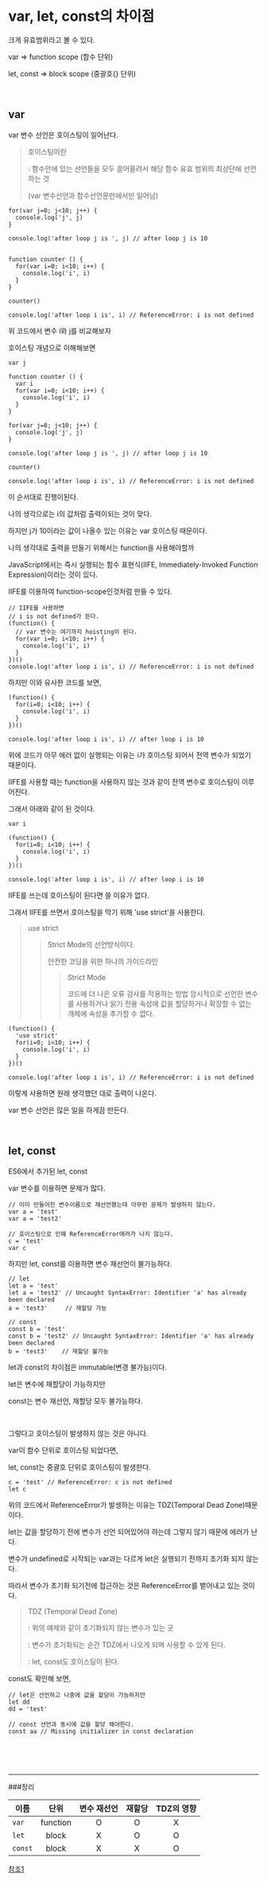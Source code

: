 var, let, const의 차이점
==========

크게 유효범위라고 볼 수 있다.

var =>  function scope (함수 단위)

let, const => block scope (중괄호{} 단위)

<br>

var
----------
var 변수 선언은 호이스팅이 일어난다.

>호이스팅이란
>
>   : 함수안에 있는 선언들을 모두 끌어올려서 해당 함수 유효 범위의 최상단에 선언하는 것
> 
> (var 변수선언과 함수선언문만에서만 일어남)
>


```
for(var j=0; j<10; j++) {
  console.log('j', j)
}

console.log('after loop j is ', j) // after loop j is 10


function counter () {
  for(var i=0; i<10; i++) {
    console.log('i', i)
  }
}

counter()

console.log('after loop i is', i) // ReferenceError: i is not defined
```
위 코드에서 변수 i와 j를 비교해보자

호이스팅 개념으로 이해해보면
```
var j

function counter () {
  var i
  for(var i=0; i<10; i++) {
    console.log('i', i)
  }
}

for(var j=0; j<10; j++) {
  console.log('j', j)
}

console.log('after loop j is ', j) // after loop j is 10

counter()

console.log('after loop i is', i) // ReferenceError: i is not defined
```
이 순서대로 진행이된다.

나의 생각으로는 i의 값처럼 출력이되는 것이 맞다.

하지만 j가 10이라는 값이 나올수 있는 이유는 var 호이스팅 때문이다.

나의 생각대로 출력을 만들기 위해서는 function을 사용해야할까

JavaScript에서는 즉시 실행되는 함수 표현식(IIFE, Immediately-Invoked Function Expression)이라는 것이 있다.

IIFE를 이용하여 function-scope인것처럼 만들 수 있다. 

```
// IIFE를 사용하면
// i is not defined가 뜬다.
(function() {
  // var 변수는 여기까지 hoisting이 된다.
  for(var i=0; i<10; i++) {
    console.log('i', i)
  }
})()
console.log('after loop i is', i) // ReferenceError: i is not defined
```

하지만 이와 유사한 코드를 보면,
```
(function() {
  for(i=0; i<10; i++) {
    console.log('i', i)
  }
})()

console.log('after loop i is', i) // after loop i is 10
```

위에 코드가 아무 에러 없이 실행되는 이유는 i가 호이스팅 되어서 전역 변수가 되었기 때문이다.

IIFE를 사용할 때는 function을 사용하지 않는 것과 같이 전역 변수로 호이스팅이 이루어진다.

그래서 아래와 같이 된 것이다.

```
var i

(function() {
  for(i=0; i<10; i++) {
    console.log('i', i)
  }
})()

console.log('after loop i is', i) // after loop i is 10
```

IIFE를 쓰는데 호이스팅이 된다면 쓸 이유가 없다.

그래서 IIFE를 쓰면서 호이스팅을 막기 위해 'use strict'을 사용한다.

>use strict
>   >Strict Mode의 선언방식이다.
>   >
>   >안전한 코딩을 위한 하나의 가이드라인
>   >
>   >   >Strict Mode
>   >   >
>   >   >코드에 더 나은 오류 검사를 적용하는 방법
>   >   >암시적으로 선언한 변수를 사용하거나 읽기 전용 속성에 값을 할당하거나 확장할 수 없는 개체에 속성을 추가할 수 없다.

```
(function() {
  'use strict'
  for(i=0; i<10; i++) {
    console.log('i', i)
  }
})()

console.log('after loop i is', i) // ReferenceError: i is not defined
```

이렇게 사용하면 원래 생각했던 대로 출력이 나온다.

var 변수 선언은 많은 일을 하게끔 만든다.

<br>

let, const
----------

ES6에서 추가된 let, const

var 변수를 이용하면 문제가 많다.

```
// 이미 만들어진 변수이름으로 재선언했는데 아무런 문제가 발생하지 않는다.
var a = 'test'
var a = 'test2'

// 호이스팅으로 인해 ReferenceError에러가 나지 않는다.
c = 'test'
var c
```

하지만 let, const를 이용하면 변수 재선언이 불가능하다.
```
// let
let a = 'test'
let a = 'test2' // Uncaught SyntaxError: Identifier 'a' has already been declared
a = 'test3'     // 재할당 가능

// const
const b = 'test'
const b = 'test2' // Uncaught SyntaxError: Identifier 'a' has already been declared
b = 'test3'    // 재할당 불가능
```

let과 const의 차이점은 immutable(변경 불가능)이다.

let은 변수에 재할당이 가능하지만

const는 변수 재선언, 재할당 모두 불가능하다. 

<br>

그렇다고 호이스팅이 발생하지 않는 것은 아니다.

var이 함수 단위로 호이스팅 되었다면,

let, const는 중괄호 단위로 호이스팅이 발생한다.

```
c = 'test' // ReferenceError: c is not defined
let c
```
위의 코드에서 ReferenceError가 발생하는 이유는 TDZ(Temporal Dead Zone)때문이다.

let는 값을 할당하기 전에 변수가 선언 되어있어야 하는데 그렇지 않기 때문에 에러가 난다.

변수가 undefined로 시작되는 var과는 다르게 let은 실행되기 전까지 초기화 되지 않는다.

따라서 변수가 초기화 되기전에 접근하는 것은 ReferenceError를 뱉어내고 있는 것이다.

> TDZ (Temporal Dead Zone)
>
>   : 위의 예제와 같이 초기화되지 않는 변수가 있는 곳
>
>   : 변수가 초기화되는 순간 TDZ에서 나오게 되며 사용할 수 있게 된다.
>
>   : let, const도 호이스팅이 된다.


const도 확인해 보면,
```
// let은 선언하고 나중에 값을 할당이 가능하지만
let dd
dd = 'test'

// const 선언과 동시에 값을 할당 해야한다.
const aa // Missing initializer in const declaration
```

<br><br><br>
<hr />

###정리
   
| 이름 | 단위 | 변수 재선언 | 재할당 | TDZ의 영향 |
| --- | :---:| :---: | :---: | :---: |
|`var` | function | O | O | X |
|`let` | block | X | O | O |
|`const` | block | X | X | O |



[참조1](https://gist.github.com/LeoHeo/7c2a2a6dbcf80becaaa1e61e90091e5d)







